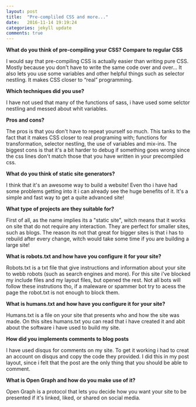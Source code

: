 ```yaml
---
layout: post
title:  "Pre-compliled CSS and more..."
date:   2016-11-14 19:19:24
categories: jekyll update
comments: true
---
```



**What do you think of pre-compiling your CSS?
  Compare to regular CSS**


I would say that pre-compiling CSS is actually easier than writing  pure CSS. Mostly because you don't have to write the same code
over and over… It also lets you use some variables and other helpful things such as selector nestling. It makes CSS closer to “real” programming.

  **Which techniques did you use?**

I have not used that many of the functions of sass, i have used some selctor nestling and messed about whit variables.

**Pros and cons?**

The pros is that you don't have to repeat yourself so much. This tanks to the fact that it makes CSS closer to real programing with; functions for transformation, selector nestling, the use of variables and mix-ins. The biggest cons is that it's a bit harder to debug if something goes wrong
since the css lines don't match those that you have written in your precompiled css.

  **What do you think of static site generators?**

I think that it's an awesome way to build a website! Even tho i have had some problems getting into it i can already see the huge benefits of it.
It's a simple and fast way to get a quite advanced site!

 **What type of projects are they suitable for?**

 First of all, as the name implies its a "static site", witch means that it works on site that do not require any interaction.
They are perfect for smaller  sites, such as blogs. The reason its not that great for bigger sites is that i has to rebuild after every
change, witch would take some time if you are building a large site!


  **What is robots.txt and how have you configure it for your site?**

Robots.txt is a txt file that give instructions and information about your site to
webb robots (such as search engines and more). For this site i've blocked my include files and my layout files, but opened the rest.
Not all bots will follow these instrutions tho, if a maleware or spammer bot try to acess the page the robot.txt is not enough to block them.



  **What is humans.txt and how have you configure it for your site?**

Humans.txt is a file on your site that presents who and how the site was made. On this sites humans.txt you can read that i have created it and
abit about the software i have used to build my site.


  **How did you implements comments to blog posts**

I have used disqus for comments on my site. To get it working i had to creat an account on disqus and copy the code they provided. I did
this in my post layout, since i felt that the post are the only thing that you should be able to comment.


  **What is Open Graph and how do you make use of it?**

Open Graph is a protocol that lets you decide how you want your site to be presented if it's linked, liked, or shared on social media.


